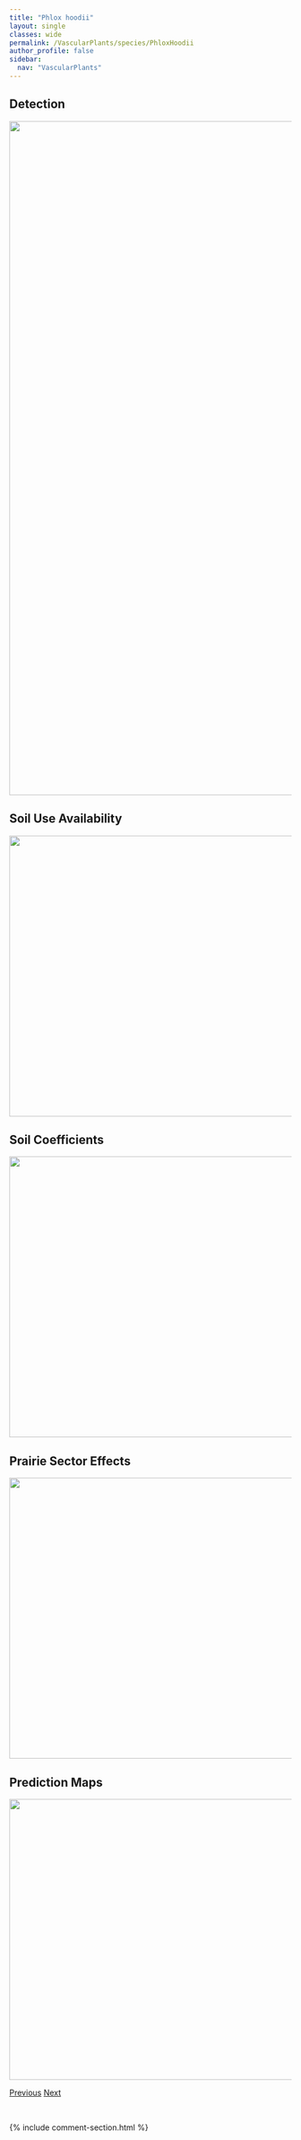 ```yaml
---
title: "Phlox hoodii"
layout: single
classes: wide
permalink: /VascularPlants/species/PhloxHoodii
author_profile: false
sidebar:
  nav: "VascularPlants"
---
```


<h2>Detection</h2>

<a href="https://drive.google.com/uc?export=view&id=1IfXEdOUk9VrlA-xwQziK0ONkaXcGNMZ3">
<img src="https://drive.google.com/uc?export=view&id=1IfXEdOUk9VrlA-xwQziK0ONkaXcGNMZ3" height = "1200" width = "800">
</a>


<h2>Soil Use Availability</h2>

<a href="https://drive.google.com/uc?export=view&id=1QODLmqo6Nh3lZ2OtmZvgNV6Py_3zkmBQ">
<img src="https://drive.google.com/uc?export=view&id=1QODLmqo6Nh3lZ2OtmZvgNV6Py_3zkmBQ" height = "500" width = "1000">
</a>


<h2>Soil Coefficients</h2>

<a href="https://drive.google.com/uc?export=view&id=1PXWE1FufXP-gdE-IC841N-LR6f46EzBh">
<img src="https://drive.google.com/uc?export=view&id=1PXWE1FufXP-gdE-IC841N-LR6f46EzBh" height = "500" width = "1000">
</a>


<h2>Prairie Sector Effects</h2>

<a href="https://drive.google.com/uc?export=view&id=1-V-DE9c0EpgHvtjOldLGvEjsjEFjgVZD">
<img src="https://drive.google.com/uc?export=view&id=1-V-DE9c0EpgHvtjOldLGvEjsjEFjgVZD" height = "500" width = "1000">
</a>


<h2>Prediction Maps</h2>

<a href="https://drive.google.com/uc?export=view&id=1V8_5QG0EnTsqcy4JeMFoX5mJv_Hy8RH0">
<img src="https://drive.google.com/uc?export=view&id=1V8_5QG0EnTsqcy4JeMFoX5mJv_Hy8RH0" height = "500" width = "1000">
</a>


<a href="/DevelopmentWebsite/VascularPlants/species/PhloxAlyssifolia" class="pagination--pager" title="Phlox alyssifolia">Previous</a> <a href="/DevelopmentWebsite/VascularPlants/species/PhloxPaniculata" class="pagination--pager" title="Phlox paniculata">Next</a>

<p>&nbsp;</p>

{% include comment-section.html %}
